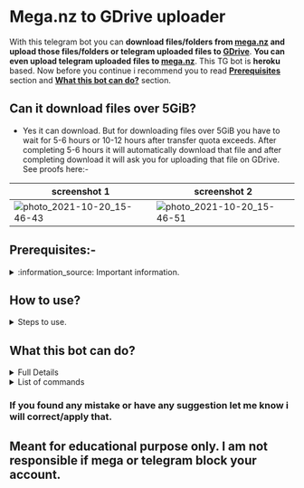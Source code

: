 # Mega.nz to GDrive uploader

With this telegram bot you can **download files/folders from [mega.nz](https://mega.nz) and upload those files/folders or telegram uploaded files to [GDrive](https://drive.google.com)**. **You can even upload telegram uploaded files to [mega.nz](https://mega.nz)**. This TG bot is **heroku** based. Now before you continue i recommend you to read [**Prerequisites**](https://github.com/whitehatjrchintu/mega-to-gdrive-bot#Prerequisites-) section and [**What this bot can do?**](https://github.com/whitehatjrchintu/mega-to-gdrive-bot#What-this-bot-can-do) section.

## Can it download files over 5GiB?

- Yes it can download. But for downloading files over 5GiB you have to wait for 5-6 hours or 10-12 hours after transfer quota exceeds. After completing 5-6 hours it will automatically download that file and after completing download it will ask you for uploading that file on GDrive. See proofs here:-

screenshot 1 | screenshot 2
--- | ---
![photo_2021-10-20_15-46-43](https://user-images.githubusercontent.com/74552895/138076069-32ead8cf-9a9e-41c9-9c92-0b5cb9211d60.jpg) | ![photo_2021-10-20_15-46-51](https://user-images.githubusercontent.com/74552895/138076094-4c87987c-46e6-4a49-8b7d-494d5c56f10f.jpg)

## Prerequisites:-
<details>
<summary>
  :information_source: Important information.
</summary>

  1. Create account on [GitHub](https://www.github.com) (if you haven't).
  2. Create account on [mega.nz](https://mega.nz) (if you haven't).
  3. Create account on [Heroku](https://dashboard.heroku.com) (if you haven't).
  4. Create account on [Telegram](https://web.telegram.org) (if you haven't).
  5. Create account on [Gmail](https://mail.google.com) (if you haven't for only this script).
  6. Go to [my.telegram.org/auth](https://my.telegram.org/auth), login and create app. Check [how to create app on telegram](https://core.telegram.org/api/obtaining_api_id). Now save api_id and api_hash which you got from [my.telegram.org/auth](https://my.telegram.org/auth).
  7. Create a telegram bot by using [Bot Father](https://t.me/botfather). Check [how to create bot in telegram](https://core.telegram.org/bots#3-how-do-i-create-a-bot). [Bot Father](https://t.me/botfather) will give you bot token save that token.
  8. Create **Google Drive API key** from your above created gmail account. Read [this article's](https://medium.com/analytics-vidhya/how-to-connect-google-drive-to-python-using-pydrive-9681b2a14f20) **Getting Your API Key** and **Saving Your Credentials** section for getting two file named **client_secrets.json** and **mycreds.txt**.
  9. Search **@chatid_echo_bot** in telegram (This bot is not mine. You can google how to get chat id in telegram.) and click start this will give you your **telegram user_id**.
  10. So now you have saved **six** things:-
		- api_id
		- api_hash
		- bot_token
		- client_secrets.json
		- mycreds.txt
		- telegram user_id

</details>

## How to use?
<details>
  <summary>
    Steps to use.
  </summary>
	
#### Step 1:
- Just git clone this repository.

   `git clone https://github.com/whitehatjrchintu/mega-to-gdrive-bot.git`
   
   `cd mega-to-gdrive-bot`

- Or download this [repository](https://github.com/whitehatjrchintu/mega-to-gdrive-bot/archive/main.zip) as zip.
#### Step 2:
- After cd or unzip upload **client_secrets.json** and **mycreds.txt** files, which we download in **step 8** of **Prerequisites**, in that folder.
#### Step 3:
- Now create repository (i will recommend to create private repository.) in your github account and upload all files and folders.
#### Step 4:
- Copy your github repository's link and paste after **?template=** in this link `https://www.heroku.com/deploy/?template=`. Like this:-

   `https://www.heroku.com/deploy/?template=https://github.com/whitehatjrchintu/mega-to-gdrive-bot`
#### Step 5:
- Now enter App name in **app_name** and **api_id**, **api_hash**, **bot_token**, **mega.nz email**, **mega.nz password** and your **telegram user_id** which you saved in above steps, in **respective** asked field. Then click **Deploy app**.
#### Step 6:
- Finally go to your bot, click start button, send **#login** command and this will login into [mega.nz](https://mega.nz).
</details>

## What this bot can do?
<details>
	<summary>
		Full Details
	</summary>

- You can operate your [mega.nz](https://mega.nz) account with this bot.
- You can list files that are uploaded on your [mega.nz](https://mega.nz) account. Just use **#ls** command.
- You can remove any file from your [mega.nz](https://mega.nz) account. Just use **#rm file_name** command.
- You can download your own [mega.nz](https://mega.nz) files. Just use **#get file_name** command.
- You can use **#other** command for executing other [mega.nz commands](https://github.com/meganz/MEGAcmd/blob/master/UserGuide.md). Such as:- **#other mv old_name.mp4 new_name.mp4**, **#other cp orignal.mp4 copied.mp4** etc.
- You can download other [mega.nz](https://mega.nz) files to telegram. Just send https://mega.nz/the_other_file_url it will send that file to your telegram.
- You can download other [mega.nz](https://mega.nz) folders to telegram. Just send https://mega.nz/the_other_file_url it will send that folder's zip file to your telegram.
- You can upload [mega.nz](https://mega.nz) uploaded files to GDrive. Just send https://mega.nz/the_other_file_url it will ask you.
- You can upload [mega.nz](https://mega.nz) uploaded folders to GDrive. Just send https://mega.nz/the_other_file_url it will ask you.
	
where to upload mega.nz file? | mega.nz folder uploaded to telegram as zip file
--- | ---
![photo_2021-10-20_15-46-43](https://user-images.githubusercontent.com/74552895/137736579-1713d5e9-c5aa-4aaf-bf25-221515cac16d.PNG) | ![photo_2021-10-20_15-46-51](https://user-images.githubusercontent.com/74552895/147825235-274d0879-490e-4e31-8626-191c4fbb7593.PNG)

- You can upload telegram uploaded files to [mega.nz](https://mega.nz). Just **forward** the telegram upload file to the bot.
- You can upload telegram uploaded files to GDrive. Just **forward** the telegram upload file to the bot.

	![forward](https://user-images.githubusercontent.com/74552895/137737105-a09261c4-89e0-4b1d-807c-46180cfd8fb8.PNG)

- You can import other [mega.nz](https://mega.nz) files and folders to your account. Use **#import https://mega.nz/the_other_file_url** command.


### Please note spaces are sensitive here so use double quotes if your file have spaces in its name. Example:- 

|correct &check;|wrong &cross;|
|---|---|
|#rm "my video.mp4"|#rm my video.mp4|
|#other mv "my video with spaces.mp4" my_video_without_spaces.mp4|#other mv my video with spaces.mp4 my_video_without_spaces.mp4|

</details>

<details>
	<summary>
		List of commands
	</summary>
	

|commands|mean|
|---|---|
|#login|for login into mega.nz|
|#ls|list files that are in your mega.nz account.|
|#import mega.nz url|directly import another mega.nz file to your account. no download no upload for mega to mega.|
|#get file_name|download your own mega.nz file and will ask you where to upload that file.|
|#rm file_name|remove file from your mega.nz account.|
|#other mega commands|execute other [mega.nz commands](https://github.com/meganz/MEGAcmd/blob/master/UserGuide.md) with the help of this command. mean operate your mega.nz account on telegram|
|url of mega.co.nz or mega.nz|this will download file from mega.nz automatically and will ask you where to upload that file. this will also download folder from mega.nz,then zip that folder and will ask you where to upload that zip file.|
	
</details>

### If you found any mistake or have any suggestion let me know i will correct/apply that.	
## Meant for educational purpose only. I am not responsible if mega or telegram block your account.

